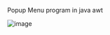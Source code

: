 Popup Menu program in java awt




![image](https://user-images.githubusercontent.com/67940454/209679824-9f9e7b00-6852-4822-8f2b-8fb9038a71ac.png)
